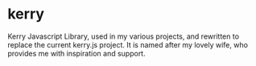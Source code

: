 kerry
=====

Kerry Javascript Library, used in my various projects, and rewritten to replace the current kerry.js project. It is named after my lovely wife, who provides me with inspiration and support.
